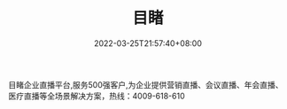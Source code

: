 ﻿---
weight: 
title: "目睹"
description: "目睹企业直播平台,服务500强客户,为企业提供营销直播、会议直播、年会直播、医疗直播等全场景解决方案，热线：4009-618-610"
date: 2022-03-25T21:57:40+08:00
lastmod: 2022-03-25T16:45:40+08:00
draft: false
authors: ["Metabd"]
featuredImage: "427.jpg"
link: "https://www.mudu.com/"
tags: ["目睹","虚拟会议"]
categories: ["navigation"]
navigation: ["虚拟会议"]
lightgallery: true
toc: true
pinned: false
recommend: false
recommend1: false
---
目睹企业直播平台,服务500强客户,为企业提供营销直播、会议直播、年会直播、医疗直播等全场景解决方案，热线：4009-618-610
